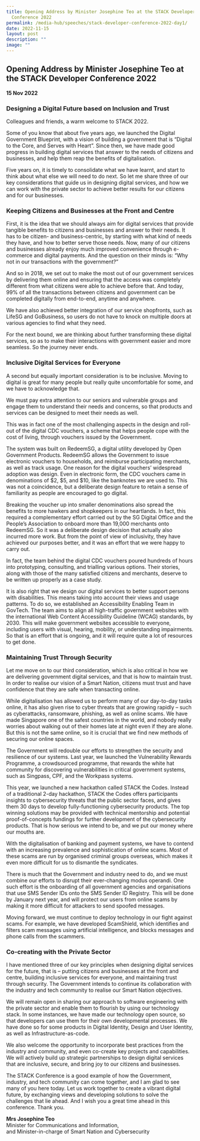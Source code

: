 ```yaml
---
title: Opening Address by Minister Josephine Teo at the STACK Developer
  Conference 2022
permalink: /media-hub/speeches/stack-developer-conference-2022-day1/
date: 2022-11-15
layout: post
description: ""
image: ""
---
```

## Opening Address by Minister Josephine Teo at the STACK Developer Conference 2022

**15 Nov 2022**
 
 

### Designing a Digital Future based on Inclusion and Trust

       
Colleagues and friends, a warm welcome to STACK 2022.

Some of you know that about five years ago, we launched the Digital Government Blueprint, with a vision of building a government that is “Digital to the Core, and Serves with Heart”. Since then, we have made good progress in building digital services that answer to the needs of citizens and businesses, and help them reap the benefits of digitalisation.

Five years on, it is timely to consolidate what we have learnt, and start to think about what else we will need to do next. So let me share three of our key considerations that guide us in designing digital services, and how we can work with the private sector to achieve better results for our citizens and for our businesses.


### Keeping Citizens and Businesses at the Front and Centre


First, it is the idea that we should always aim for digital services that provide tangible benefits to citizens and businesses and answer to their needs. It has to be citizen- and business-centric, by starting with what kind of needs they have, and how to better serve those needs. Now, many of our citizens and businesses already enjoy much improved convenience through e-commerce and digital payments. And the question on their minds is: “Why not in our transactions with the government?”

And so in 2018, we set out to make the most out of our government services by delivering them online and ensuring that the access was completely different from what citizens were able to achieve before that. And today, 99% of all the transactions between citizens and government can be completed digitally from end-to-end, anytime and anywhere.

We have also achieved better integration of our service shopfronts, such as LifeSG and GoBusiness, so users do not have to knock on multiple doors at various agencies to find what they need.

For the next bound, we are thinking about further transforming these digital services, so as to make their interactions with government easier and more seamless. So the journey never ends.

 

### Inclusive Digital Services for Everyone

A second but equally important consideration is to be inclusive. Moving to digital is great for many people but really quite uncomfortable for some, and we have to acknowledge that.

We must pay extra attention to our seniors and vulnerable groups and engage them to understand their needs and concerns, so that products and services can be designed to meet their needs as well.

This was in fact one of the most challenging aspects in the design and roll-out of the digital CDC vouchers, a scheme that helps people cope with the cost of living, through vouchers issued by the Government.

The system was built on RedeemSG, a digital utility developed by Open Government Products. RedeemSG allows the Government to issue electronic vouchers to households, and reimburse participating merchants, as well as track usage. One reason for the digital vouchers’ widespread adoption was design. Even in electronic form, the CDC vouchers came in denominations of $2, $5, and $10, like the banknotes we are used to. This was not a coincidence, but a deliberate design feature to retain a sense of familiarity as people are encouraged to go digital.

Breaking the voucher up into smaller denominations also spread the benefits to more hawkers and shopkeepers in our heartlands. In fact, this required a complementary effort carried out by the SG Digital Office and the People’s Association to onboard more than 19,000 merchants onto RedeemSG. So it was a deliberate design decision that actually also incurred more work. But from the point of view of inclusivity, they have achieved our purposes better, and it was an effort that we were happy to carry out. 

In fact, the team behind the digital CDC vouchers poured hundreds of hours into prototyping, consulting, and trialling various options. Their stories, along with those of the many satisfied citizens and merchants, deserve to be written up properly as a case study. 

It is also right that we design our digital services to better support persons with disabilities. This means taking into account their views and usage patterns. To do so, we established an Accessibility Enabling Team in GovTech. The team aims to align all high-traffic government websites with the international Web Content Accessibility Guideline (WCAG) standards, by 2030. This will make government websites accessible to everyone, including users with visual, hearing, mobility, or understanding impairments. So that is an effort that is ongoing, and it will require quite a lot of resources to get done. 


### Maintaining Trust Through Security

 
Let me move on to our third consideration, which is also critical in how we are delivering government digital services, and that is how to maintain trust. In order to realise our vision of a Smart Nation, citizens must trust and have confidence that they are safe when transacting online.

While digitalisation has allowed us to perform many of our day-to-day tasks online, it has also given rise to cyber threats that are growing rapidly – such as cyberattacks, ransomware, phishing, as well as online scams. We have made Singapore one of the safest countries in the world, and nobody really worries about walking out of their homes late at night even if they are alone. But this is not the same online, so it is crucial that we find new methods of securing our online spaces.

The Government will redouble our efforts to strengthen the security and resilience of our systems. Last year, we launched the Vulnerability Rewards Programme, a crowdsourced programme, that rewards the white hat community for discovering vulnerabilities in critical government systems, such as Singpass, CPF, and the Workpass systems.

This year, we launched a new hackathon called STACK the Codes. Instead of a traditional 2-day hackathon, STACK the Codes offers participants insights to cybersecurity threats that the public sector faces, and gives them 30 days to develop fully-functioning cybersecurity products. The top winning solutions may be provided with technical mentorship and potential proof-of-concepts fundings for further development of the cybersecurity products. That is how serious we intend to be, and we put our money where our mouths are.

With the digitalisation of banking and payment systems, we have to contend with an increasing prevalence and sophistication of online scams. Most of these scams are run by organised criminal groups overseas, which makes it even more difficult for us to dismantle the syndicates.

There is much that the Government and industry need to do, and we must combine our efforts to disrupt their ever-changing modus operandi. One such effort is the onboarding of all government agencies and organisations that use SMS Sender IDs onto the SMS Sender ID Registry. This will be done by January next year, and will protect our users from online scams by making it more difficult for attackers to send spoofed messages.

Moving forward, we must continue to deploy technology in our fight against scams. For example, we have developed ScamShield, which identifies and filters scam messages using artificial intelligence, and blocks messages and phone calls from the scammers.

### Co-creating with the Private Sector

      
I have mentioned three of our key principles when designing digital services for the future, that is – putting citizens and businesses at the front and centre, building inclusive services for everyone, and maintaining trust through security. The Government intends to continue its collaboration with the industry and tech community to realise our Smart Nation objectives.

We will remain open in sharing our approach to software engineering with the private sector and enable them to flourish by using our technology stack. In some instances, we have made our technology open source, so that developers can use them for their own developmental processes. We have done so for some products in Digital Identity, Design and User Identity, as well as Infrastructure-as-code.

We also welcome the opportunity to incorporate best practices from the industry and community, and even co-create key projects and capabilities. We will actively build up strategic partnerships to design digital services that are inclusive, secure, and bring joy to our citizens and businesses.

The STACK Conference is a good example of how the Government, industry, and tech community can come together, and I am glad to see many of you here today. Let us work together to create a vibrant digital future, by exchanging views and developing solutions to solve the challenges that lie ahead. And I wish you a great time ahead in this conference. Thank you.

**Mrs Josephine Teo**<br>
Minister for Communications and Information, <br>
and Minister-in-charge of Smart Nation and Cybersecurity